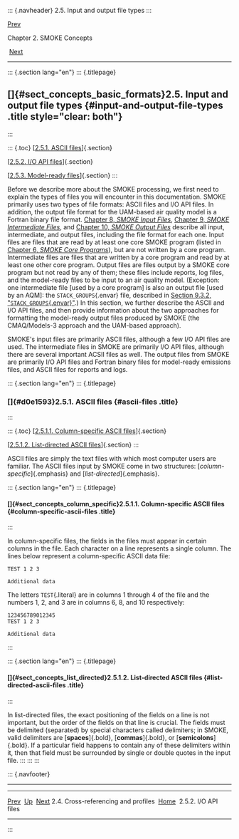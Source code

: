 ::: {.navheader}
2.5. Input and output file types
:::

[Prev](ch02s04.html) 

Chapter 2. SMOKE Concepts

 [Next](ch02s05s02.html)

------------------------------------------------------------------------

::: {.section lang="en"}
::: {.titlepage}
<div>

<div>

[]{#sect_concepts_basic_formats}2.5. Input and output file types {#input-and-output-file-types .title style="clear: both"}
----------------------------------------------------------------

</div>

</div>
:::

::: {.toc}
[[2.5.1. ASCII files](ch02s05.html#d0e1593)]{.section}

[[2.5.2. I/O API files](ch02s05s02.html)]{.section}

[[2.5.3. Model-ready files](ch02s05s03.html)]{.section}
:::

Before we describe more about the SMOKE processing, we first need to
explain the types of files you will encounter in this documentation.
SMOKE primarily uses two types of file formats: ASCII files and I/O API
files. In addition, the output file format for the UAM-based air quality
model is a Fortran binary file format. [Chapter 8, *SMOKE Input
Files*](ch08.html "Chapter 8. SMOKE Input Files"), [Chapter 9, *SMOKE
Intermediate Files*](ch09.html "Chapter 9. SMOKE Intermediate Files"),
and [Chapter 10, *SMOKE Output
Files*](ch10.html "Chapter 10. SMOKE Output Files") describe all input,
intermediate, and output files, including the file format for each one.
Input files are files that are read by at least one core SMOKE program
(listed in [Chapter 6, *SMOKE Core
Programs*](ch06.html "Chapter 6. SMOKE Core Programs")), but are not
written by a core program. Intermediate files are files that are written
by a core program and read by at least one other core program. Output
files are files output by a SMOKE core program but not read by any of
them; these files include reports, log files, and the model-ready files
to be input to an air quality model. (Exception: one intermediate file
\[used by a core program\] is also an output file \[used by an AQM\]:
the `STACK_GROUPS`{.envar} file, described in [Section 9.3.2,
"`STACK_GROUPS`{.envar}"](ch09s03s02.html "9.3.2. STACK_GROUPS").) In
this section, we further describe the ASCII and I/O API files, and then
provide information about the two approaches for formatting the
model-ready output files produced by SMOKE (the CMAQ/Models-3 approach
and the UAM-based approach).

SMOKE's input files are primarily ASCII files, although a few I/O API
files are used. The intermediate files in SMOKE are primarily I/O API
files, although there are several important ACSII files as well. The
output files from SMOKE are primarily I/O API files and Fortran binary
files for model-ready emissions files, and ASCII files for reports and
logs.

::: {.section lang="en"}
::: {.titlepage}
<div>

<div>

### []{#d0e1593}2.5.1. ASCII files {#ascii-files .title}

</div>

</div>
:::

::: {.toc}
[[2.5.1.1. Column-specific ASCII
files](ch02s05.html#sect_concepts_column_specific)]{.section}

[[2.5.1.2. List-directed ASCII
files](ch02s05.html#sect_concepts_list_directed)]{.section}
:::

ASCII files are simply the text files with which most computer users are
familiar. The ASCII files input by SMOKE come in two structures:
[*column-specific*]{.emphasis} and [*list-directed*]{.emphasis}.

::: {.section lang="en"}
::: {.titlepage}
<div>

<div>

#### []{#sect_concepts_column_specific}2.5.1.1. Column-specific ASCII files {#column-specific-ascii-files .title}

</div>

</div>
:::

In column-specific files, the fields in the files must appear in certain
columns in the file. Each character on a line represents a single
column. The lines below represent a column-specific ASCII data file:

``` {.programlisting}
TEST 1 2 3

Additional data
```

The letters `TEST`{.literal} are in columns 1 through 4 of the file and
the numbers 1, 2, and 3 are in columns 6, 8, and 10 respectively:

``` {.programlisting}
123456789012345
TEST 1 2 3

Additional data
```
:::

::: {.section lang="en"}
::: {.titlepage}
<div>

<div>

#### []{#sect_concepts_list_directed}2.5.1.2. List-directed ASCII files {#list-directed-ascii-files .title}

</div>

</div>
:::

In list-directed files, the exact positioning of the fields on a line is
not important, but the order of the fields on that line is crucial. The
fields must be delimited (separated) by special characters called
delimiters; in SMOKE, valid delimiters are [**spaces**]{.bold},
[**commas**]{.bold}, or [**semicolons**]{.bold}. If a particular field
happens to contain any of these delimiters within it, then that field
must be surrounded by single or double quotes in the input file.
:::
:::
:::

::: {.navfooter}

------------------------------------------------------------------------

  -------------------------------------- -------------------- --------------------------
  [Prev](ch02s04.html)                     [Up](ch02.html)       [Next](ch02s05s02.html)
  2.4. Cross-referencing and profiles     [Home](index.html)        2.5.2. I/O API files
  -------------------------------------- -------------------- --------------------------
:::
